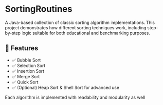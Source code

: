    # SortingRoutines 

A Java-based collection of classic sorting algorithm implementations. This project demonstrates how different sorting techniques work, including step-by-step logic suitable for both educational and benchmarking purposes.
     
## 🚀 Features 
 
- ✅ Bubble Sort
- ✅ Selection Sort
- ✅ Insertion Sort  
- ✅ Merge Sort      
- ✅ Quick Sort  
- ✅ (Optional) Heap Sort & Shell Sort for advanced use    
     
Each algorithm is implemented with readability and modularity as well        
        
   
       
      
     
   
     
     
  
   
 
